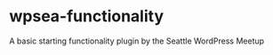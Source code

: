wpsea-functionality
===================

A basic starting functionality plugin by the Seattle WordPress Meetup